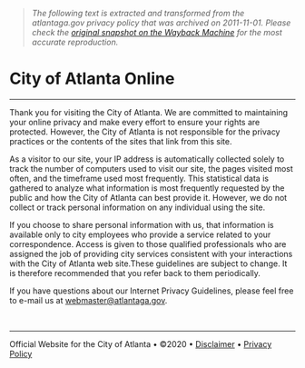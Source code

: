 > *The following text is extracted and transformed from the atlantaga.gov privacy policy that was archived on 2011-11-01. Please check the [original snapshot on the Wayback Machine](https://web.archive.org/web/20111101142105id_/http%3A//www.atlantaga.gov/PrivacyPolicy.aspx) for the most accurate reproduction.*

# City of Atlanta Online

  


* * *

Thank you for visiting the City of Atlanta. We are committed to maintaining your online privacy and make every effort to ensure your rights are protected. However, the City of Atlanta is not responsible for the privacy practices or the contents of the sites that link from this site.  

As a visitor to our site, your IP address is automatically collected solely to track the number of computers used to visit our site, the pages visited most often, and the timeframe used most frequently. This statistical data is gathered to analyze what information is most frequently requested by the public and how the City of Atlanta can best provide it. However, we do not collect or track personal information on any individual using the site.

If you choose to share personal information with us, that information is available only to city employees who provide a service related to your correspondence. Access is given to those qualified professionals who are assigned the job of providing city services consistent with your interactions with the City of Atlanta web site.These guidelines are subject to change. It is therefore recommended that you refer back to them periodically.  

If you have questions about our Internet Privacy Guidelines, please feel free to e-mail us at [webmaster@atlantaga.gov](mailto:webmaster@ci.atlanta.ga.us).

  
 

* * *

Official Website for the City of Atlanta • ©2020 • [Disclaimer](https://web.archive.org/Disclaimer.aspx) • [Privacy Policy](https://web.archive.org/PrivacyPolicy.aspx)

